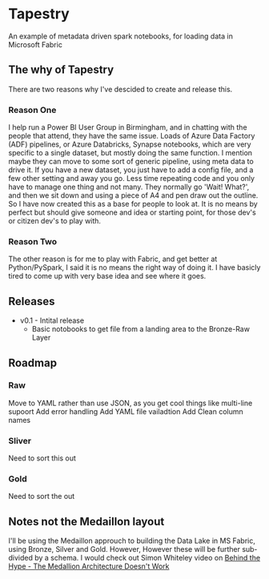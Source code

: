 # Tapestry
An example of metadata driven spark notebooks, for loading data in Microsoft Fabric

## The why of Tapestry
There are two reasons why I've descided to create and release this.

### Reason One
I help run a Power BI User Group in Birmingham, and in chatting with the people that attend, they have the same issue. Loads of Azure Data Factory (ADF) pipelines, or Azure Databricks, Synapse notebooks, which are very specific to a single dataset, but mostly doing the same function. I mention maybe they can move to some sort of generic pipeline, using meta data to drive it. If you have a new dataset, you just have to add a config file, and a few other setting and away you go. Less time repeating code and you only have to manage one thing and not many. They normally go 'Wait! What?', and then we sit down and using a piece of A4 and pen draw out the outline. So I have now created this as a base for people to look at.
It is no means by perfect but should give someone and idea or starting point, for those dev's or citizen dev's to play with.

### Reason Two
The other reason is for me to play with Fabric, and get better at Python/PySpark, I said it is no means the right way of doing it. I have basicly tired to come up with very base idea and see where it goes.

## Releases
-  v0.1 - Intital release
    - Basic notobooks to get file from a landing area to the Bronze-Raw Layer

## Roadmap
### Raw
Move to YAML rather than use JSON, as you get cool things like multi-line supoort
Add error handling
Add YAML file vailadtion
Add Clean column names

### Sliver
Need to sort this out

### Gold
Need to sort the out

## Notes not the Medaillon layout
I'll be using the Medaillon approuch to building the Data Lake in MS Fabric, using Bronze, Silver and Gold. However, However these will be further sub-divided by a schema.
I would check out Simon Whiteley video on [Behind the Hype - The Medallion Architecture Doesn't Work](https://www.youtube.com/watch?v=fz4tax6nKZM "Take me to YouTube")
